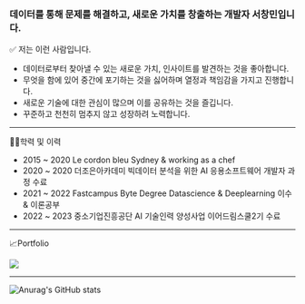 ### 데이터를 통해 문제를 해결하고, 새로운 가치를 창출하는 개발자 서창민입니다.

✅ 저는 이런 사람입니다.
- 데이터로부터 찾아낼 수 있는 새로운 가치, 인사이트를 발견하는 것을 좋아합니다.
- 무엇을 함에 있어 중간에 포기하는 것을 싫어하며 열정과 책임감을 가지고 진행합니다.
- 새로운 기술에 대한 관심이 많으며 이를 공유하는 것을 즐깁니다.
- 꾸준하고 천천히 멈추지 않고 성장하려 노력합니다.  
------

👨‍🎓학력 및 이력
- 2015 ~ 2020 Le cordon bleu Sydney & working as a chef
- 2020 ~ 2020 더조은아카데미 빅데이터 분석을 위한 AI 응용소프트웨어 개발자 과정 수료
- 2021 ~ 2022 Fastcampus Byte Degree Datascience & Deeplearning 이수 & 이론공부 
- 2022 ~ 2023 중소기업진흥공단 AI 기술인력 양성사업 이어드림스쿨2기 수료                

-----

📈Portfolio  
<p><a href="https://0229cm.oopy.io" target="_blank"><img src="https://img.shields.io/badge/Notion-%23000000.svg?style=for-the-badge&logo=notion&logoColor=white"/></a></p>


-----

![Anurag's GitHub stats](https://github-readme-stats.vercel.app/api?username=0229cm&show_icons=true&theme=merko)
<!--
**0229cm/0229cm** is a ✨ _special_ ✨ repository because its `README.md` (this file) appears on your GitHub profile.

Here are some ideas to get you started:

- 🔭 I’m currently working on ...
- 🌱 I’m currently learning ...
- 👯 I’m looking to collaborate on ...
- 🤔 I’m looking for help with ...
- 💬 Ask me about ...
- 📫 How to reach me: ...
- 😄 Pronouns: ...
- ⚡ Fun fact: ...
-->
